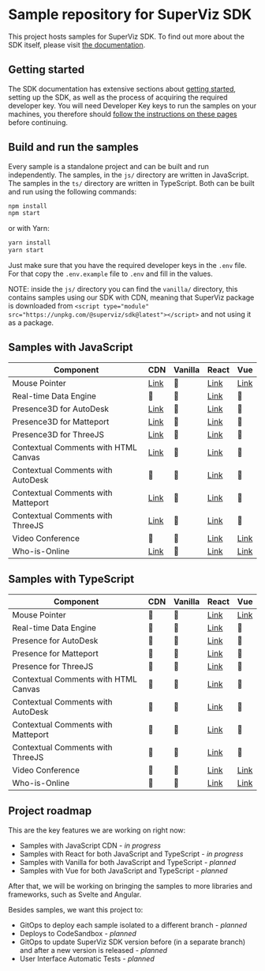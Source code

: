 # Sample repository for SuperViz SDK

This project hosts samples for SuperViz SDK. To find out more about the SDK itself, please visit [the documentation](https://docs.superviz.com/).

## Getting started

The SDK documentation has extensive sections about [getting started](https://docs.superviz.com/getting-started/quickstart), setting up the SDK, as well as the process of acquiring the required developer key. You will need Developer Key keys to run the samples on your machines, you therefore should [follow the instructions on these pages](https://docs.superviz.com/getting-started/setting-account) before continuing.

## Build and run the samples

Every sample is a standalone project and can be built and run independently. The samples, in the `js/` directory are written in JavaScript. The samples in the `ts/` directory are written in TypeScript. Both can be built and run using the following commands:

```bash
npm install
npm start
```

or with Yarn:

```bash
yarn install
yarn start
```

Just make sure that you have the required developer keys in the `.env` file. For that copy the `.env.example` file to `.env` and fill in the values.

NOTE: inside the `js/` directory you can find the `vanilla/` directory, this contains samples using our SDK with CDN, meaning that SuperViz package is downloaded from `<script type="module" src="https://unpkg.com/@superviz/sdk@latest"></script>` and not using it as a package.

## Samples with JavaScript

| Component                            | CDN                                             | Vanilla | React                                             | Vue                               |
| ------------------------------------ | ----------------------------------------------- | ------- | ------------------------------------------------- | --------------------------------- |
| Mouse Pointer                        | [Link](/js/cdn/mouse-pointers/)                 | 🔄️     | [Link](/js/react/mouse-pointers/)                 | [Link](/js/vue/mouse-pointers/)   |
| Real-time Data Engine                | 🔄️                                             | 🔄️     | [Link](/js/react/real-time-data-engine/)          | 🔄️                               |
| Presence3D for AutoDesk              | [Link](/js/cdn/autodesk/)                       | 🔄️     | [Link](/js/react/autodesk/)                       | 🔄️                               |
| Presence3D for Matteport             | [Link](/js/cdn/matterport/)                     | 🔄️     | [Link](/js/react/matterport/)                     | 🔄️                               |
| Presence3D for ThreeJS               | [Link](/js/cdn/threejs/)                        | 🔄️     | [Link](/js/react/threejs/)                        | 🔄️                               |
| Contextual Comments with HTML Canvas | [Link](/js/cdn/contextual-comments-html/)       | 🔄️     | [Link](/js/react/contextual-comments-html/)       | 🔄️                               |
| Contextual Comments with AutoDesk    | 🔄️                                             | 🔄️     | [Link](/js/react/contextual-comments-autodesk/)   | 🔄️                               |
| Contextual Comments with Matteport   | [Link](/js/cdn/contextual-comments-matterport/) | 🔄️     | [Link](/js/react/contextual-comments-matterport/) | 🔄️                               |
| Contextual Comments with ThreeJS     | [Link](/js/cdn/contextual-comments-threejs/)    | 🔄️     | [Link](/js/react/contextual-comments-threejs/)    | 🔄️                               |
| Video Conference                     | 🔄️                                             | 🔄️     | [Link](/js/react/video-conference/)               | [Link](/js/vue/video-conference/) |
| Who-is-Online                        | [Link](/js/cdn/who-is-online/)                  | 🔄️     | [Link](/js/react/who-is-online/)                  | [Link](/js/vue/who-is-online/)    |

## Samples with TypeScript

| Component                            | CDN | Vanilla | React                                             | Vue                               |
| ------------------------------------ | --- | ------- | ------------------------------------------------- | --------------------------------- |
| Mouse Pointer                        | 🔄️ | 🔄️     | [Link](/ts/react/mouse-pointers/)                 | [Link](/ts/vue/mouse-pointers/)   |
| Real-time Data Engine                | 🔄️ | 🔄️     | [Link](/ts/react/real-time-data-engine/)          | 🔄️                               |
| Presence for AutoDesk                | 🔄️ | 🔄️     | [Link](/ts/react/autodesk/)                       | 🔄️                               |
| Presence for Matteport               | 🔄️ | 🔄️     | [Link](/ts/react/matterport/)                     | 🔄️                               |
| Presence for ThreeJS                 | 🔄️ | 🔄️     | [Link](/ts/react/threejs/)                        | 🔄️                               |
| Contextual Comments with HTML Canvas | 🔄️ | 🔄️     | [Link](/ts/react/contextual-comments-html/)       | 🔄️                               |
| Contextual Comments with AutoDesk    | 🔄️ | 🔄️     | [Link](/ts/react/contextual-comments-autodesk/)   | 🔄️                               |
| Contextual Comments with Matteport   | 🔄️ | 🔄️     | [Link](/ts/react/contextual-comments-matterport/) | 🔄️                               |
| Contextual Comments with ThreeJS     | 🔄️ | 🔄️     | [Link](/ts/react/contextual-comments-threejs/)    | 🔄️                               |
| Video Conference                     | 🔄️ | 🔄️     | [Link](/ts/react/video-conference/)               | [Link](/js/vue/video-conference/) |
| Who-is-Online                        | 🔄️ | 🔄️     | [Link](/ts/react/who-is-online/)                  | [Link](/ts/vue/who-is-online/)    |

## Project roadmap

This are the key features we are working on right now:

- Samples with JavaScript CDN - _in progress_
- Samples with React for both JavaScript and TypeScript - _in progress_
- Samples with Vanilla for both JavaScript and TypeScript - _planned_
- Samples with Vue for both JavaScript and TypeScript - _planned_

After that, we will be working on bringing the samples to more libraries and frameworks, such as Svelte and Angular.

Besides samples, we want this project to:

- GitOps to deploy each sample isolated to a different branch - _planned_
- Deploys to CodeSandbox - _planned_
- GitOps to update SuperViz SDK version before (in a separate branch) and after a new version is released - _planned_
- User Interface Automatic Tests - _planned_
